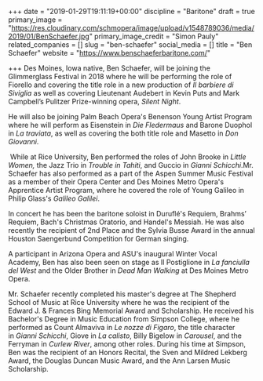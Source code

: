 +++
date = "2019-01-29T19:11:19+00:00"
discipline = "Baritone"
draft = true
primary_image = "https://res.cloudinary.com/schmopera/image/upload/v1548789036/media/2019/01/BenSchaefer.jpg"
primary_image_credit = "Simon Pauly"
related_companies = []
slug = "ben-schaefer"
social_media = []
title = "Ben Schaefer"
website = "https://www.benschaeferbaritone.com/"

+++
Des Moines, Iowa native, Ben Schaefer, will be joining the Glimmerglass Festival in 2018 where he will be performing the role of Fiorello and covering the title role in a new production of _Il barbiere di Siviglia_ as well as covering Lieutenant Audebert in Kevin Puts and Mark Campbell’s Pulitzer Prize-winning opera, _Silent Night_.

He will also be joining Palm Beach Opera's Benenson Young Artist Program where he will perform as Eisenstein in _Die Fledermaus_ and Barone Duophol in _La traviata_, as well as covering the both title role and Masetto in _Don Giovanni_.

 While at Rice University, Ben performed the roles of John Brooke in _Little Women,_ the Jazz Trio in _Trouble in Tahiti_, and Guccio in _Gianni Schicchi_.Mr. Schaefer has also performed as a part of the Aspen Summer Music Festival as a member of their Opera Center and Des Moines Metro Opera's Apprentice Artist Program, where he covered the role of Young Galileo in Philip Glass's _Galileo Galilei_.

In concert he has been the baritone soloist in Duruflé's Requiem, Brahms’ Requiem, Bach's Christmas Oratorio, and Handel's Messiah. He was also recently the recipient of 2nd Place and the Sylvia Busse Award in the annual Houston Saengerbund Competition for German singing.

A participant in Arizona Opera and ASU's inaugural Winter Vocal Academy, Ben has also been seen on stage as Il Postiglione in _La fanciulla del West_ and the Older Brother in _Dead Man Walking_ at Des Moines Metro Opera. 

Mr. Schaefer recently completed his master's degree at The Shepherd School of Music at Rice University where he was the recipient of the Edward J. & Frances Bing Memorial Award and Scholarship. He received his Bachelor's Degree in Music Education from Simpson College, where he performed as Count Almaviva in _Le nozze di Figaro_, the title character in _Gianni Schicchi_, Giove in _La calisto_, Billy Bigelow in _Carousel_, and the Ferryman in _Curlew River_, among other roles. During his time at Simpson, Ben was the recipient of an Honors Recital, the Sven and Mildred Lekberg Award, the Douglas Duncan Music Award, and the Ann Larsen Music Scholarship.